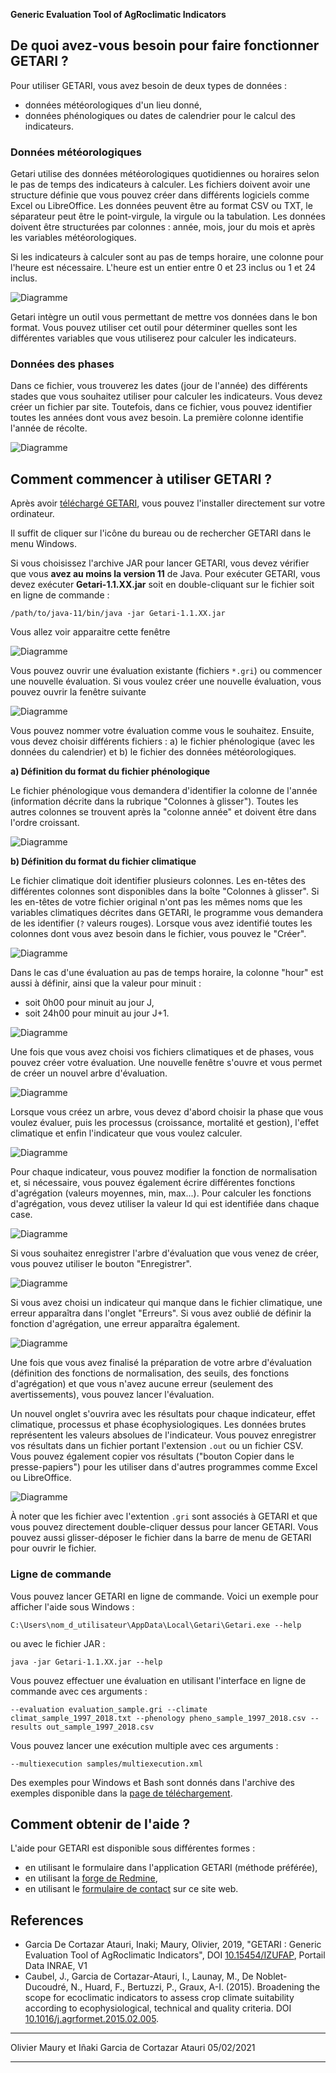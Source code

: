 
**Generic Evaluation Tool of AgRoclimatic Indicators**

## De quoi avez-vous besoin pour faire fonctionner GETARI ?

Pour utiliser GETARI, vous avez besoin de deux types de données :

- données météorologiques d'un lieu donné,
- données phénologiques ou dates de calendrier pour le calcul des indicateurs.

### Données météorologiques

Getari utilise des données météorologiques quotidiennes ou horaires selon le pas de temps des indicateurs à calculer.
Les fichiers doivent avoir une structure définie que vous pouvez créer dans différents logiciels comme Excel ou LibreOffice.
Les données peuvent être au format CSV ou TXT, le séparateur peut être le point-virgule, la virgule ou la tabulation.
Les données doivent être structurées par colonnes : année, mois, jour du mois et après les variables météorologiques.

Si les indicateurs à calculer sont au pas de temps horaire, une colonne pour l'heure est nécessaire.
L'heure est un entier entre 0 et 23 inclus ou 1 et 24 inclus.

![Diagramme](images/usage-fig1.png)

Getari intègre un outil vous permettant de mettre vos données dans le bon format.
Vous pouvez utiliser cet outil pour déterminer quelles sont les différentes variables que vous utiliserez pour calculer les indicateurs.

### Données des phases

Dans ce fichier, vous trouverez les dates (jour de l'année) des différents stades que vous souhaitez utiliser pour calculer les indicateurs.
Vous devez créer un fichier par site.
Toutefois, dans ce fichier, vous pouvez identifier toutes les années dont vous avez besoin.
La première colonne identifie l'année de récolte.

![Diagramme](images/usage-fig2.png)

## Comment commencer à utiliser GETARI ?

Après avoir [téléchargé GETARI](download/), vous pouvez l'installer directement sur votre ordinateur.

Il suffit de cliquer sur l'icône du bureau ou de rechercher GETARI dans le menu Windows.

Si vous choisissez l'archive JAR pour lancer GETARI, vous devez vérifier que vous **avez au moins la version 11** de Java.
Pour exécuter GETARI, vous devez exécuter **Getari-1.1.XX.jar** soit en double-cliquant sur le fichier soit en ligne de commande :

    /path/to/java-11/bin/java -jar Getari-1.1.XX.jar

Vous allez voir apparaitre cette fenêtre

![Diagramme](images/usage-fig4.fr.png)

Vous pouvez ouvrir une évaluation existante (fichiers `*.gri`) ou commencer une nouvelle évaluation.
Si vous voulez créer une nouvelle évaluation, vous pouvez ouvrir la fenêtre suivante

![Diagramme](images/usage-fig5.fr.png)

Vous pouvez nommer votre évaluation comme vous le souhaitez.
Ensuite, vous devez choisir différents fichiers : a) le fichier phénologique (avec les données du calendrier) et b) le fichier des données météorologiques.

**a) Définition du format du fichier phénologique**

Le fichier phénologique vous demandera d'identifier la colonne de l'année (information décrite dans la rubrique "Colonnes à glisser").
Toutes les autres colonnes se trouvent après la "colonne année" et doivent être dans l'ordre croissant.

![Diagramme](images/usage-fig6.fr.png)

**b) Définition du format du fichier climatique**

Le fichier climatique doit identifier plusieurs colonnes.
Les en-têtes des différentes colonnes sont disponibles dans la boîte "Colonnes à glisser".
Si les en-têtes de votre fichier original n'ont pas les mêmes noms que les variables climatiques décrites dans GETARI, le programme vous demandera de les identifier (`?` valeurs rouges).
Lorsque vous avez identifié toutes les colonnes dont vous avez besoin dans le fichier, vous pouvez le "Créer".

![Diagramme](images/usage-fig7.fr.png)

Dans le cas d'une évaluation au pas de temps horaire, la colonne "hour" est aussi à définir, ainsi que la valeur pour minuit :

* soit 0h00 pour minuit au jour J,
* soit 24h00 pour minuit au jour J+1.

![Diagramme](images/usage-fig7b.fr.png)

Une fois que vous avez choisi vos fichiers climatiques et de phases, vous pouvez créer votre évaluation.
Une nouvelle fenêtre s'ouvre et vous permet de créer un nouvel arbre d'évaluation.

![Diagramme](images/usage-fig8.fr.png)

Lorsque vous créez un arbre, vous devez d'abord choisir la phase que vous voulez évaluer, puis les processus (croissance, mortalité et gestion), l'effet climatique et enfin l'indicateur que vous voulez calculer.

![Diagramme](images/usage-fig9.fr.png)

Pour chaque indicateur, vous pouvez modifier la fonction de normalisation et, si nécessaire, vous pouvez également écrire différentes fonctions d'agrégation (valeurs moyennes, min, max...).
Pour calculer les fonctions d'agrégation, vous devez utiliser la valeur Id qui est identifiée dans chaque case.

![Diagramme](images/usage-fig10.fr.png)

Si vous souhaitez enregistrer l'arbre d'évaluation que vous venez de créer, vous pouvez utiliser le bouton "Enregistrer".

![Diagramme](images/usage-fig11.png)

Si vous avez choisi un indicateur qui manque dans le fichier climatique, une erreur apparaîtra dans l'onglet "Erreurs".
Si vous avez oublié de définir la fonction d'agrégation, une erreur apparaîtra également.

![Diagramme](images/usage-fig12.fr.png)

Une fois que vous avez finalisé la préparation de votre arbre d'évaluation (définition des fonctions de normalisation, des seuils, des fonctions d'agrégation) et que vous n'avez aucune erreur (seulement des avertissements), vous pouvez lancer l'évaluation.

Un nouvel onglet s'ouvrira avec les résultats pour chaque indicateur, effet climatique, processus et phase écophysiologiques.
Les données brutes représentent les valeurs absolues de l'indicateur.
Vous pouvez enregistrer vos résultats dans un fichier portant l'extension `.out` ou un fichier CSV.
Vous pouvez également copier vos résultats ("bouton Copier dans le presse-papiers") pour les utiliser dans d'autres programmes comme Excel ou LibreOffice.

![Diagramme](images/usage-fig14.fr.png)

À noter que les fichier avec l'extention `.gri` sont associés à GETARI et que vous pouvez directement double-cliquer dessus pour lancer GETARI.
Vous pouvez aussi glisser-déposer le fichier dans la barre de menu de GETARI pour ouvrir le fichier.

### Ligne de commande

Vous pouvez lancer GETARI en ligne de commande.
Voici un exemple pour afficher l'aide sous Windows :

`C:\Users\nom_d_utilisateur\AppData\Local\Getari\Getari.exe --help`

ou avec le fichier JAR :

`java -jar Getari-1.1.XX.jar --help`

Vous pouvez effectuer une évaluation en utilisant l'interface en ligne de commande avec ces arguments :

`--evaluation evaluation_sample.gri --climate climat_sample_1997_2018.txt --phenology pheno_sample_1997_2018.csv --results out_sample_1997_2018.csv`

Vous pouvez lancer une exécution multiple avec ces arguments :

`--multiexecution samples/multiexecution.xml`

Des exemples pour Windows et Bash sont donnés dans l'archive des exemples disponible dans la [page de téléchargement](../download/).

## Comment obtenir de l'aide ?

L'aide pour GETARI est disponible sous différentes formes :

* en utilisant le formulaire dans l'application GETARI (méthode préférée),
* en utilisant la [forge de Redmine](https://w3.avignon.inrae.fr/forge/projects/getarj/issues/new),
* en utilisant le [formulaire de contact](contact/) sur ce site web.

## References

- Garcia De Cortazar Atauri, Inaki; Maury, Olivier, 2019, "GETARI : Generic Evaluation Tool of AgRoclimatic Indicators", DOI [10.15454/IZUFAP](https://doi.org/10.15454/IZUFAP), Portail Data INRAE, V1
- Caubel, J., Garcia de Cortazar-Atauri, I., Launay, M., De Noblet-Ducoudré, N., Huard, F., Bertuzzi, P., Graux, A-I. (2015). Broadening the scope for ecoclimatic indicators to assess crop climate suitability according to ecophysiological, technical and quality criteria. DOI [10.1016/j.agrformet.2015.02.005](http://doi.org/10.1016/j.agrformet.2015.02.005).

----

Olivier Maury et Iñaki Garcia de Cortazar Atauri
05/02/2021

----
